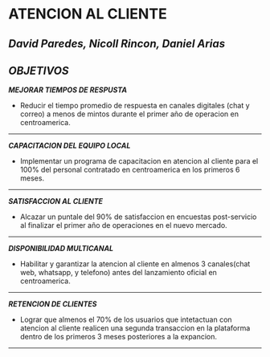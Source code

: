 # __ATENCION AL CLIENTE__
___David Paredes, Nicoll Rincon, Daniel Arias___
---

## _OBJETIVOS_
___MEJORAR TIEMPOS DE RESPUSTA___
- Reducir el tiempo promedio de respuesta en canales digitales (chat y correo) a menos de mintos durante el primer año de operacion en centroamerica.
----
___CAPACITACION DEL EQUIPO LOCAL___
- Implementar un programa de capacitacion en atencion al cliente para el 100% del personal contratado en centroamerica en los primeros 6 meses.
----
___SATISFACCION AL CLIENTE___
- Alcazar un puntale del 90% de satisfaccion en encuestas post-servicio al finalizar el primer año de operaciones en el nuevo mercado.
----
___DISPONIBILIDAD MULTICANAL___
- Habilitar y garantizar la atencion al cliente en almenos 3 canales(chat web, whatsapp, y telefono) antes del lanzamiento oficial en centroamerica.
----
___RETENCION DE CLIENTES___
- Lograr que almenos el 70% de los usuarios que intetactuan con atencion al cliente realicen una segunda transaccion en la plataforma dentro de los primeros 3 meses posteriores a la expancion.
----
